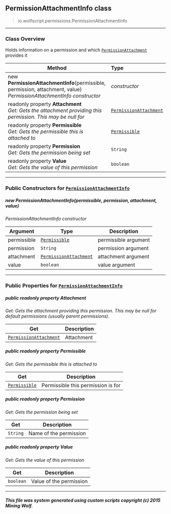 ## PermissionAttachmentInfo __class__

>io.wolfscript.permissions.PermissionAttachmentInfo

---

### Class Overview

Holds information on a permission and which [`PermissionAttachment`](PermissionAttachment.md) provides it

Method | Type   
--- | :--- 
new __PermissionAttachmentInfo__(permissible, permission, attachment, value) <br> _PermissionAttachmentInfo constructor_ | _constructor_
 readonly property __Attachment__ <br> _Get: Gets the attachment providing this permission. This may be null for_ | [`PermissionAttachment`](PermissionAttachment.md)
 readonly property __Permissible__ <br> _Get: Gets the permissible this is attached to_ | [`Permissible`](Permissible.md)
 readonly property __Permission__ <br> _Get: Gets the permission being set_ | `String`
 readonly property __Value__ <br> _Get: Gets the value of this permission_ | `boolean`



---

### Public Constructors for [`PermissionAttachmentInfo`](PermissionAttachmentInfo.md)

##### <a id='permissionattachmentinfo'></a>new __PermissionAttachmentInfo__(permissible, permission, attachment, value) 

_PermissionAttachmentInfo constructor_

Argument | Type | Description  
--- | --- | --- 
permissible | [`Permissible`](Permissible.md) | permissible argument
permission | `String` | permission argument
attachment | [`PermissionAttachment`](PermissionAttachment.md) | attachment argument
value | `boolean` | value argument

---

### Public Properties for [`PermissionAttachmentInfo`](PermissionAttachmentInfo.md)

##### <a id='attachment'></a>public  readonly property __Attachment__

_Get: Gets the attachment providing this permission. This may be null for default permissions (usually parent permissions)._

Get | Description
--- | --- 
[`PermissionAttachment`](PermissionAttachment.md) | Attachment



##### <a id='permissible'></a>public  readonly property __Permissible__

_Get: Gets the permissible this is attached to_

Get | Description
--- | --- 
[`Permissible`](Permissible.md) | Permissible this permission is for



##### <a id='permission'></a>public  readonly property __Permission__

_Get: Gets the permission being set_

Get | Description
--- | --- 
`String` | Name of the permission



##### <a id='value'></a>public  readonly property __Value__

_Get: Gets the value of this permission_

Get | Description
--- | --- 
`boolean` | Value of the permission



---


##### This file was system generated using custom scripts copyright (c) 2015 Mining Wolf.
	

